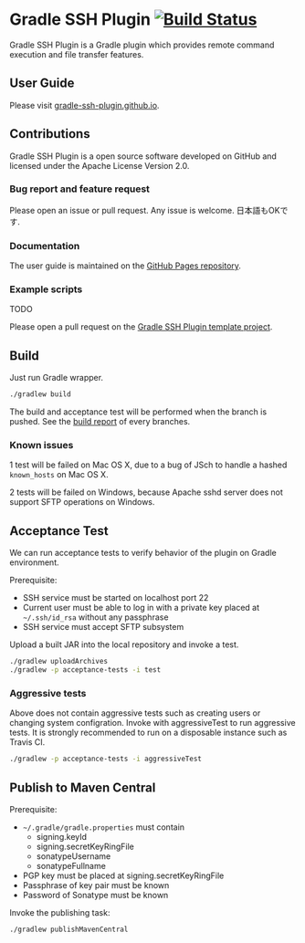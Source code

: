 Gradle SSH Plugin [![Build Status](https://travis-ci.org/int128/gradle-ssh-plugin.svg?branch=master)](https://travis-ci.org/int128/gradle-ssh-plugin)
=================

Gradle SSH Plugin is a Gradle plugin which provides remote command execution and file transfer features.


User Guide
----------

Please visit [gradle-ssh-plugin.github.io](http://gradle-ssh-plugin.github.io/).


Contributions
-------------

Gradle SSH Plugin is a open source software developed on GitHub and licensed under the Apache License Version 2.0.


### Bug report and feature request

Please open an issue or pull request. Any issue is welcome. 日本語もOKです.


### Documentation

The user guide is maintained on the [GitHub Pages repository](https://github.com/gradle-ssh-plugin/gradle-ssh-plugin.github.io).


### Example scripts

TODO

Please open a pull request on the [Gradle SSH Plugin template project](https://github.com/gradle-ssh-plugin/template).


Build
-----

Just run Gradle wrapper.

```bash
./gradlew build
```

The build and acceptance test will be performed when the branch is pushed. See the [build report](http://gradle-ssh-plugin.github.io/build-report.html) of every branches.


### Known issues

1 test will be failed on Mac OS X, due to a bug of JSch to handle a hashed `known_hosts` on Mac OS X.

2 tests will be failed on Windows, because Apache sshd server does not support SFTP operations on Windows.


Acceptance Test
---------------

We can run acceptance tests to verify behavior of the plugin on Gradle environment.

Prerequisite:

* SSH service must be started on localhost port 22
* Current user must be able to log in with a private key placed at `~/.ssh/id_rsa` without any passphrase
* SSH service must accept SFTP subsystem

Upload a built JAR into the local repository and invoke a test.

```bash
./gradlew uploadArchives
./gradlew -p acceptance-tests -i test
```

### Aggressive tests

Above does not contain aggressive tests such as creating users or changing system configration.
Invoke with aggressiveTest to run aggressive tests.
It is strongly recommended to run on a disposable instance such as Travis CI.

```bash
./gradlew -p acceptance-tests -i aggressiveTest
```


Publish to Maven Central
------------------------

Prerequisite:

* `~/.gradle/gradle.properties` must contain 
  * signing.keyId
  * signing.secretKeyRingFile
  * sonatypeUsername
  * sonatypeFullname
* PGP key must be placed at signing.secretKeyRingFile
* Passphrase of key pair must be known
* Password of Sonatype must be known

Invoke the publishing task:

```bash
./gradlew publishMavenCentral
```


